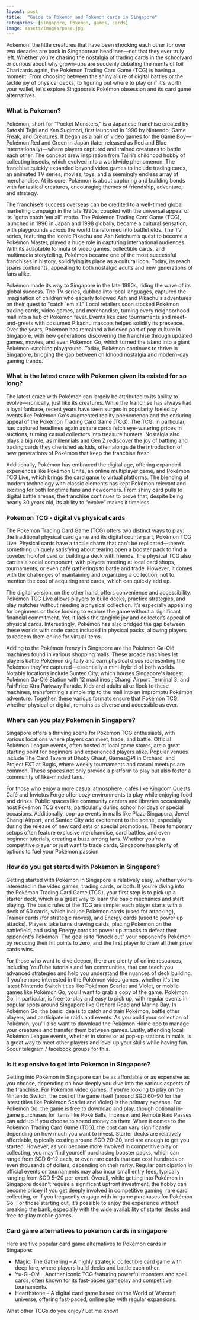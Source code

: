 ```yaml
---
layout: post
title:  "Guide to Pokemon and Pokemon cards in Singapore"
categories: [Singapore, Pokemon, games, cards]
image: assets/images/poke.jpg
---
```


Pokémon: the little creatures that have been shocking each other for over two decades are back in Singaporean headlines—not that they ever truly left. Whether you're chasing the nostalgia of trading cards in the schoolyard or curious about why grown-ups are suddenly debating the merits of foil Charizards again, the Pokémon Trading Card Game (TCG) is having a moment. From choosing between the shiny allure of digital battles or the tactile joy of physical decks, to figuring out where to play or if it's worth your wallet, let’s explore Singapore’s Pokémon obsession and its card game alternatives.

### What is Pokemon?

Pokémon, short for “Pocket Monsters,” is a Japanese franchise created by Satoshi Tajiri and Ken Sugimori, first launched in 1996 by Nintendo, Game Freak, and Creatures. It began as a pair of video games for the Game Boy—Pokémon Red and Green in Japan (later released as Red and Blue internationally)—where players captured and trained creatures to battle each other. The concept drew inspiration from Tajiri’s childhood hobby of collecting insects, which evolved into a worldwide phenomenon. The franchise quickly expanded beyond video games to include trading cards, an animated TV series, movies, toys, and a seemingly endless array of merchandise. At its core, Pokémon is about capturing and building bonds with fantastical creatures, encouraging themes of friendship, adventure, and strategy.

The franchise’s success overseas can be credited to a well-timed global marketing campaign in the late 1990s, coupled with the universal appeal of its “gotta catch ‘em all” motto. The Pokémon Trading Card Game (TCG), launched in 1996 in Japan and 1998 globally, became a cultural sensation, with playgrounds across the world transformed into battlefields. The TV series, featuring the iconic Pikachu and Ash Ketchum’s quest to become a Pokémon Master, played a huge role in capturing international audiences. With its adaptable formula of video games, collectible cards, and multimedia storytelling, Pokémon became one of the most successful franchises in history, solidifying its place as a cultural icon. Today, its reach spans continents, appealing to both nostalgic adults and new generations of fans alike.

Pokémon made its way to Singapore in the late 1990s, riding the wave of its global success. The TV series, dubbed into local languages, captured the imagination of children who eagerly followed Ash and Pikachu's adventures on their quest to "catch 'em all." Local retailers soon stocked Pokémon trading cards, video games, and merchandise, turning every neighborhood mall into a hub of Pokémon fever. Events like card tournaments and meet-and-greets with costumed Pikachu mascots helped solidify its presence. Over the years, Pokémon has remained a beloved part of pop culture in Singapore, with new generations discovering the franchise through updated games, movies, and even Pokémon Go, which turned the island into a giant Pokémon-catching playground. Today, Pokémon continues to thrive in Singapore, bridging the gap between childhood nostalgia and modern-day gaming trends.

### What is the latest craze with Pokemon given its existed for so long?

The latest craze with Pokémon can largely be attributed to its ability to evolve—ironically, just like its creatures. While the franchise has always had a loyal fanbase, recent years have seen surges in popularity fueled by events like Pokémon Go's augmented reality phenomenon and the enduring appeal of the Pokémon Trading Card Game (TCG). The TCG, in particular, has captured headlines again as rare cards fetch eye-watering prices in auctions, turning casual collectors into treasure hunters. Nostalgia also plays a big role, as millennials and Gen Z rediscover the joy of battling and trading cards they cherished as kids, often alongside the introduction of new generations of Pokémon that keep the franchise fresh.

Additionally, Pokémon has embraced the digital age, offering expanded experiences like Pokémon Unite, an online multiplayer game, and Pokémon TCG Live, which brings the card game to virtual platforms. The blending of modern technology with classic elements has kept Pokémon relevant and exciting for both longtime fans and newcomers. From shiny card pulls to digital battle arenas, the franchise continues to prove that, despite being nearly 30 years old, its ability to “evolve” makes it timeless.

### Pokemon TCG - digital vs physical cards

The Pokémon Trading Card Game (TCG) offers two distinct ways to play: the traditional physical card game and its digital counterpart, Pokémon TCG Live. Physical cards have a tactile charm that can’t be replicated—there’s something uniquely satisfying about tearing open a booster pack to find a coveted holofoil card or building a deck with friends. The physical TCG also carries a social component, with players meeting at local card shops, tournaments, or even café gatherings to battle and trade. However, it comes with the challenges of maintaining and organizing a collection, not to mention the cost of acquiring rare cards, which can quickly add up.

The digital version, on the other hand, offers convenience and accessibility. Pokémon TCG Live allows players to build decks, practice strategies, and play matches without needing a physical collection. It’s especially appealing for beginners or those looking to explore the game without a significant financial commitment. Yet, it lacks the tangible joy and collector’s appeal of physical cards. Interestingly, Pokémon has also bridged the gap between these worlds with code cards included in physical packs, allowing players to redeem them online for virtual items.

Adding to the Pokémon frenzy in Singapore are the Pokémon Ga-Olé machines found in various shopping malls. These arcade machines let players battle Pokémon digitally and earn physical discs representing the Pokémon they've captured—essentially a mini-hybrid of both worlds. Notable locations include Suntec City, which houses Singapore's largest Pokémon Ga-Olé Station with 12 machines ; Changi Airport Terminal 3; and FairPrice Xtra Parkway Parade. Kids and adults alike flock to these machines, transforming a simple trip to the mall into an impromptu Pokémon adventure. Together, these various formats ensure that Pokémon TCG, whether physical or digital, remains as diverse and accessible as ever.

### Where can you play Pokemon in Singapore?

Singapore offers a thriving scene for Pokémon TCG enthusiasts, with various locations where players can meet, trade, and battle. Official Pokémon League events, often hosted at local game stores, are a great starting point for beginners and experienced players alike. Popular venues include The Card Tavern at Dhoby Ghaut, Games@PI in Orchard, and Project EXT at Bugis, where weekly tournaments and casual meetups are common. These spaces not only provide a platform to play but also foster a community of like-minded fans.

For those who enjoy a more casual atmosphere, cafés like Kingdom Quests Café and Invictus Forge offer cozy environments to play while enjoying food and drinks. Public spaces like community centers and libraries occasionally host Pokémon TCG events, particularly during school holidays or special occasions. Additionally, pop-up events in malls like Plaza Singapura, Jewel Changi Airport, and Suntec City add excitement to the scene, especially during the release of new card sets or special promotions. These temporary setups often feature exclusive merchandise, card battles, and even beginner tutorials, creating a buzz among fans. Whether you’re a competitive player or just want to trade cards, Singapore has plenty of options to fuel your Pokémon passion.

### How do you get started with Pokemon in Singapore?

Getting started with Pokémon in Singapore is relatively easy, whether you’re interested in the video games, trading cards, or both. If you’re diving into the Pokémon Trading Card Game (TCG), your first step is to pick up a starter deck, which is a great way to learn the basic mechanics and start playing. The basic rules of the TCG are simple: each player starts with a deck of 60 cards, which include Pokémon cards (used for attacking), Trainer cards (for strategic moves), and Energy cards (used to power up attacks). Players take turns drawing cards, placing Pokémon on the battlefield, and using Energy cards to power up attacks to defeat their opponent's Pokémon. The goal is to "knock out" your opponent's Pokémon by reducing their hit points to zero, and the first player to draw all their prize cards wins.

For those who want to dive deeper, there are plenty of online resources, including YouTube tutorials and fan communities, that can teach you advanced strategies and help you understand the nuances of deck building. If you're more interested in the Pokémon video games, whether it's the latest Nintendo Switch titles like Pokémon Scarlet and Violet, or mobile games like Pokémon Go, you’ll want to grab a copy of the game. Pokémon Go, in particular, is free-to-play and easy to pick up, with regular events in popular spots around Singapore like Orchard Road and Marina Bay. In Pokémon Go, the basic idea is to catch and train Pokémon, battle other players, and participate in raids and events. As you build your collection of Pokémon, you’ll also want to download the Pokémon Home app to manage your creatures and transfer them between games. Lastly, attending local Pokémon League events, whether in stores or at pop-up stations in malls, is a great way to meet other players and level up your skills while having fun. Scour telegram / facebook groups for this.

### Is it expensive to get into Pokemon in Singapore?

Getting into Pokémon in Singapore can be as affordable or as expensive as you choose, depending on how deeply you dive into the various aspects of the franchise. For Pokémon video games, if you're looking to play on the Nintendo Switch, the cost of the game itself (around SGD 60–90 for the latest titles like Pokémon Scarlet and Violet) is the primary expense. For Pokémon Go, the game is free to download and play, though optional in-game purchases for items like Poké Balls, Incense, and Remote Raid Passes can add up if you choose to spend money on them.
When it comes to the Pokémon Trading Card Game (TCG), the cost can vary significantly depending on how much you want to invest. Starter decks are relatively affordable, typically costing around SGD 20–30, and are enough to get you started. However, as you become more involved in competitive play or collecting, you may find yourself purchasing booster packs, which can range from SGD 6–12 each, or even rare cards that can cost hundreds or even thousands of dollars, depending on their rarity. Regular participation in official events or tournaments may also incur small entry fees, typically ranging from SGD 5–20 per event.
Overall, while getting into Pokémon in Singapore doesn't require a significant upfront investment, the hobby can become pricey if you get deeply involved in competitive gaming, rare card collecting, or if you frequently engage with in-game purchases for Pokémon Go. For those starting out, it’s possible to enjoy the experience without breaking the bank, especially with the wide availability of starter decks and free-to-play mobile games.

### Card game alternatives to pokemon cards in singapore

Here are five popular card game alternatives to Pokémon cards in Singapore:

+ Magic: The Gathering – A highly strategic collectible card game with deep lore, where players build decks and battle each other.
+ Yu-Gi-Oh! – Another iconic TCG featuring powerful monsters and spell cards, often known for its fast-paced gameplay and competitive tournaments.
+ Hearthstone – A digital card game based on the World of Warcraft universe, offering fast-paced, online play with regular expansions.

What other TCGs do you enjoy? Let me know!
